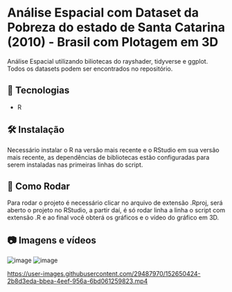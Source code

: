 # Análise Espacial com Dataset da Pobreza do estado de Santa Catarina (2010) - Brasil com Plotagem em 3D
Análise Espacial utilizando biliotecas do rayshader, tidyverse e ggplot.
Todos os datasets podem ser encontrados no repositório.

## 🚀 Tecnologias

- R

## 🛠 Instalação

Necessário instalar o R na versão mais recente e o RStudio em sua versão mais recente,
as dependências de bibliotecas estão configuradas para serem instaladas nas primeiras linhas do script.

## 🎡 Como Rodar

Para rodar o projeto é necessário clicar no arquivo de extensão .Rproj,
será aberto o projeto no RStudio, a partir daí, é só rodar linha a linha o script com extensão .R
e ao final você obterá os gráficos e o vídeo do gráfico em 3D.

## 📷 Imagens e vídeos

![image](https://user-images.githubusercontent.com/29487970/152650406-9b43e9a8-416e-4183-828c-4a19ef174a18.png)
![image](https://user-images.githubusercontent.com/29487970/152650418-efde35df-7a69-42e9-bec3-c0bc3af93308.png)


https://user-images.githubusercontent.com/29487970/152650424-2b8d3eda-bbea-4eef-956a-6bd061259823.mp4

